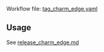 Workflow file: [tag_charm_edge.yaml](tag_charm_edge.yaml)

## Usage
See [release_charm_edge.md](release_charm_edge.md)
